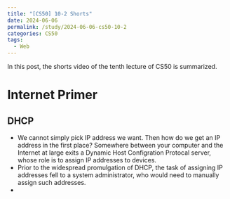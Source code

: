 ```yaml
---
title: "[CS50] 10-2 Shorts"
date: 2024-06-06
permalink: /study/2024-06-06-cs50-10-2
categories: CS50
tags:
  - Web
---
```


In this post, the shorts video of the tenth lecture of CS50 is summarized.

# Internet Primer
## DHCP 
- We cannot simply pick IP address we want. Then how do we get an IP address in the first place? Somewhere between your computer and the Internet at large exits a Dynamic Host Configration Protocal server, whose role is to assign IP addresses to devices.
- Prior to the widespread promulgation of DHCP, the task of assigning IP addresses fell to a system administrator, who would need to manually assign such addresses.
- 
